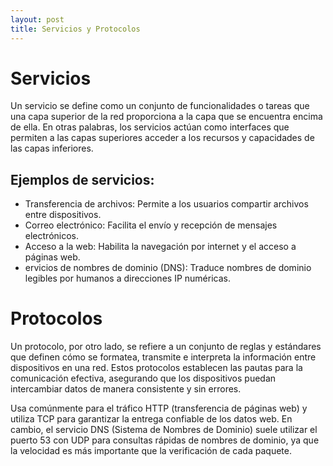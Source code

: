 ```yaml
---
layout: post
title: Servicios y Protocolos
---
```


<h1>Servicios</h1>
<p>
Un servicio se define como un conjunto de funcionalidades o tareas que una capa superior de la red proporciona a la capa que se encuentra encima de ella. En otras palabras, los servicios actúan como interfaces que permiten a las capas superiores acceder a los recursos y capacidades de las capas inferiores.
</p>

<h2>Ejemplos de servicios:</h2>
<ul>
    <li>Transferencia de archivos: Permite a los usuarios compartir archivos entre dispositivos.</li>
    <li>Correo electrónico: Facilita el envío y recepción de mensajes electrónicos.</li>
    <li>Acceso a la web: Habilita la navegación por internet y el acceso a páginas web.</li>
    <li>ervicios de nombres de dominio (DNS): Traduce nombres de dominio legibles por humanos a direcciones IP numéricas.</li>
</ul>

<h1>Protocolos</h1>
<p>
Un protocolo, por otro lado, se refiere a un conjunto de reglas y estándares que definen cómo se formatea, transmite e interpreta la información entre dispositivos en una red. Estos protocolos establecen las pautas para la comunicación efectiva, asegurando que los dispositivos puedan intercambiar datos de manera consistente y sin errores.</p>
<p>
Usa comúnmente para el tráfico HTTP (transferencia de páginas web) y utiliza TCP para garantizar la entrega confiable de los datos web. En cambio, el servicio DNS (Sistema de Nombres de Dominio) suele utilizar el puerto 53 con UDP para consultas rápidas de nombres de dominio, ya que la velocidad es más importante que la verificación de cada paquete. 
</p>
